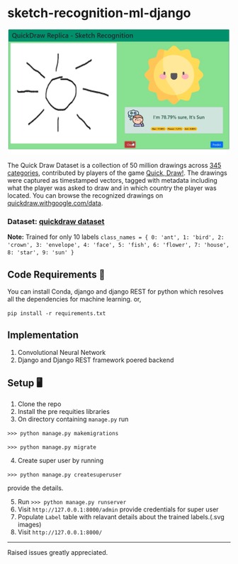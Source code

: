 # sketch-recognition-ml-django
![preview](Snapshot.png)

The Quick Draw Dataset is a collection of 50 million drawings across [345 categories](categories.txt), contributed by players of the game [Quick, Draw!](https://quickdraw.withgoogle.com). The drawings were captured as timestamped vectors, tagged with metadata including what the player was asked to draw and in which country the player was located. You can browse the recognized drawings on [quickdraw.withgoogle.com/data](https://quickdraw.withgoogle.com/data). 

### Dataset: [quickdraw dataset](https://github.com/googlecreativelab/quickdraw-dataset)
**Note:** Trained for only 10 labels
`
          class_names = {
            0: 'ant',
            1: 'bird',
            2: 'crown',
            3: 'envelope',
            4: 'face',
            5: 'fish',
            6: 'flower',
            7: 'house',
            8: 'star',
            9: 'sun'
        }
`
## Code Requirements 🦄
You can install Conda, django and django REST for python which resolves all the dependencies for machine learning.
or,

`pip install -r requirements.txt`

## Implementation 

1) Convolutional Neural Network
2) Django and Django REST framework poered backend


## Setup 🖥️

1) Clone the repo
2) Install the pre requities libraries
3) On directory containing `manage.py` run

`>>> python manage.py makemigrations`

`>>> python manage.py migrate`

4) Create super user by running

`>>> python manage.py createsuperuser`

provide the details.

5) Run `>>> python manage.py runserver`
6) Visit `http://127.0.0.1:8000/admin` provide credentials for super user
7) Populate `Label` table with relavant details about the trained labels.(.svg images)
8) Visit `http://127.0.0.1:8000/`

---
Raised issues greatly appreciated.
